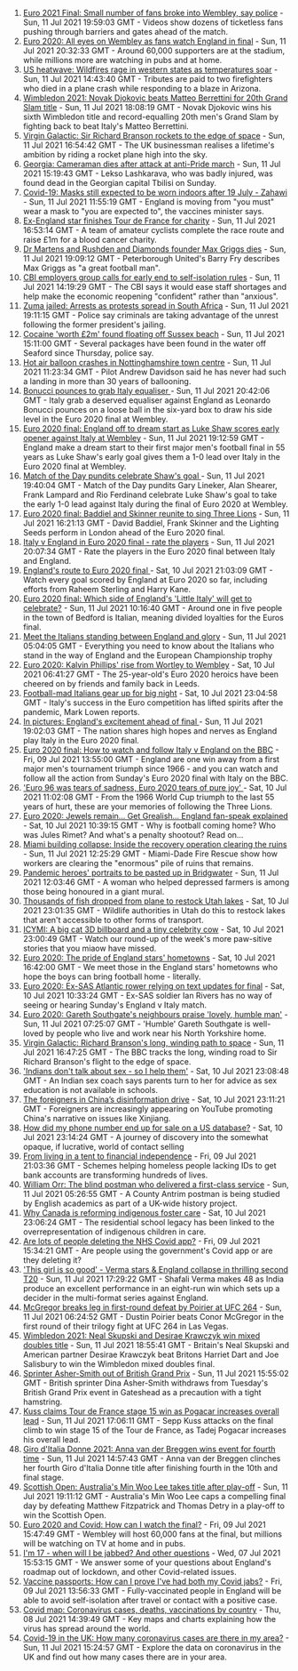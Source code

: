 1. [Euro 2021 Final: Small number of fans broke into Wembley, say police](https://www.bbc.co.uk/news/uk-57799271) - Sun, 11 Jul 2021 19:59:03 GMT - Videos show dozens of ticketless fans pushing through barriers and gates ahead of the match.
2. [Euro 2020: All eyes on Wembley as fans watch England in final](https://www.bbc.co.uk/news/uk-57796459) - Sun, 11 Jul 2021 20:32:33 GMT - Around 60,000 supporters are at the stadium, while millions more are watching in pubs and at home.
3. [US heatwave: Wildfires rage in western states as temperatures soar](https://www.bbc.co.uk/news/world-us-canada-57794263) - Sun, 11 Jul 2021 14:43:40 GMT - Tributes are paid to two firefighters who died in a plane crash while responding to a blaze in Arizona.
4. [Wimbledon 2021: Novak Djokovic beats Matteo Berrettini for 20th Grand Slam title](https://www.bbc.co.uk/sport/tennis/57792226) - Sun, 11 Jul 2021 18:08:19 GMT - Novak Djokovic wins his sixth Wimbledon title and record-equalling 20th men's Grand Slam by fighting back to beat Italy's Matteo Berrettini.
5. [Virgin Galactic: Sir Richard Branson rockets to the edge of space](https://www.bbc.co.uk/news/science-environment-57797297) - Sun, 11 Jul 2021 16:54:42 GMT - The UK businessman realises a lifetime's ambition by riding a rocket plane high into the sky.
6. [Georgia: Cameraman dies after attack at anti-Pride march](https://www.bbc.co.uk/news/world-europe-57797467) - Sun, 11 Jul 2021 15:19:43 GMT - Lekso Lashkarava, who was badly injured, was found dead in the Georgian capital Tbilisi on Sunday.
7. [Covid-19: Masks still expected to be worn indoors after 19 July - Zahawi](https://www.bbc.co.uk/news/uk-57795409) - Sun, 11 Jul 2021 11:55:19 GMT - England is moving from "you must" wear a mask to "you are expected to", the vaccines minister says.
8. [Ex-England star finishes Tour de France for charity](https://www.bbc.co.uk/news/uk-england-57798457) - Sun, 11 Jul 2021 16:53:14 GMT - A team of amateur cyclists complete the race route and raise £1m for a blood cancer charity.
9. [Dr Martens and Rushden and Diamonds founder Max Griggs dies](https://www.bbc.co.uk/news/uk-england-northamptonshire-57796712) - Sun, 11 Jul 2021 19:09:12 GMT - Peterborough United's Barry Fry describes Max Griggs as "a great football man".
10. [CBI employers group calls for early end to self-isolation rules](https://www.bbc.co.uk/news/business-57795100) - Sun, 11 Jul 2021 14:19:29 GMT - The CBI says it would ease staff shortages and help make the economic reopening "confident" rather than "anxious".
11. [Zuma jailed: Arrests as protests spread in South Africa](https://www.bbc.co.uk/news/world-africa-57797007) - Sun, 11 Jul 2021 19:11:15 GMT - Police say criminals are taking advantage of the unrest following the former president's jailing.
12. [Cocaine 'worth £2m' found floating off Sussex beach](https://www.bbc.co.uk/news/uk-england-sussex-57795212) - Sun, 11 Jul 2021 15:11:00 GMT - Several packages have been found in the water off Seaford since Thursday, police say.
13. [Hot air balloon crashes in Nottinghamshire town centre](https://www.bbc.co.uk/news/uk-england-nottinghamshire-57795523) - Sun, 11 Jul 2021 11:23:34 GMT - Pilot Andrew Davidson said he has never had such a landing in more than 30 years of ballooning.
14. [Bonucci pounces to grab Italy equaliser ](https://www.bbc.co.uk/sport/av/football/57799636) - Sun, 11 Jul 2021 20:42:06 GMT - Italy grab a deserved equaliser against England as Leonardo Bonucci pounces on a loose ball in the six-yard box to draw his side level in the Euro 2020 final at Wembley.
15. [Euro 2020 final: England off to dream start as Luke Shaw scores early opener against Italy at Wembley](https://www.bbc.co.uk/sport/av/football/57799631) - Sun, 11 Jul 2021 19:12:59 GMT - England make a dream start to their first major men's football final in 55 years as Luke Shaw's early goal gives them a 1-0 lead over Italy in the Euro 2020 final at Wembley.
16. [Match of the Day pundits celebrate Shaw's goal ](https://www.bbc.co.uk/sport/av/football/57799216) - Sun, 11 Jul 2021 19:40:04 GMT - Match of the Day pundits Gary Lineker, Alan Shearer, Frank Lampard and Rio Ferdinand celebrate Luke Shaw's goal to take the early 1-0 lead against Italy during the final of Euro 2020 at Wembley.
17. [Euro 2020 final: Baddiel and Skinner reunite to sing Three Lions](https://www.bbc.co.uk/news/uk-england-57798768) - Sun, 11 Jul 2021 16:21:13 GMT - David Baddiel, Frank Skinner and the Lighting Seeds perform in London ahead of the Euro 2020 final.
18. [Italy v England in Euro 2020 final - rate the players](https://www.bbc.co.uk/sport/football/51199329) - Sun, 11 Jul 2021 20:07:34 GMT - Rate the players in the Euro 2020 final between Italy and England.
19. [England's route to Euro 2020 final  ](https://www.bbc.co.uk/sport/av/football/57744832) - Sat, 10 Jul 2021 21:03:09 GMT - Watch every goal scored by England at Euro 2020 so far, including efforts from Raheem Sterling and Harry Kane.
20. [Euro 2020 final: Which side of England's 'Little Italy' will get to celebrate?](https://www.bbc.co.uk/news/world-europe-57795661) - Sun, 11 Jul 2021 10:16:40 GMT - Around one in five people in the town of Bedford is Italian, meaning divided loyalties for the Euros final.
21. [Meet the Italians standing between England and glory](https://www.bbc.co.uk/sport/football/57768655) - Sun, 11 Jul 2021 05:04:05 GMT - Everything you need to know about the Italians who stand in the way of England and the European Championship trophy
22. [Euro 2020: Kalvin Phillips' rise from Wortley to Wembley](https://www.bbc.co.uk/news/uk-england-leeds-57761592) - Sat, 10 Jul 2021 06:41:27 GMT - The 25-year-old's Euro 2020 heroics have been cheered on by friends and family back in Leeds.
23. [Football-mad Italians gear up for big night](https://www.bbc.co.uk/news/world-europe-57783267) - Sat, 10 Jul 2021 23:04:58 GMT - Italy's success in the Euro competition has lifted spirits after the pandemic, Mark Lowen reports.
24. [In pictures: England's excitement ahead of final ](https://www.bbc.co.uk/news/in-pictures-57796519) - Sun, 11 Jul 2021 19:02:03 GMT - The nation shares high hopes and nerves as England play Italy in the Euro 2020 final.
25. [Euro 2020 final: How to watch and follow Italy v England on the BBC](https://www.bbc.co.uk/sport/football/57777726) - Fri, 09 Jul 2021 13:55:00 GMT - England are one win away from a first major men's tournament triumph since 1966 - and you can watch and follow all the action from Sunday's Euro 2020 final with Italy on the BBC.
26. ['Euro 96 was tears of sadness, Euro 2020 tears of pure joy' ](https://www.bbc.co.uk/sport/football/57780763) - Sat, 10 Jul 2021 11:02:08 GMT - From the 1966 World Cup triumph to the last 55 years of hurt, these are your memories of following the Three Lions.
27. [Euro 2020: Jewels remain... Get Grealish... England fan-speak explained](https://www.bbc.co.uk/news/uk-57761278) - Sat, 10 Jul 2021 10:39:15 GMT - Why is football coming home? Who was Jules Rimet? And what's a penalty shootout? Read on...
28. [Miami building collapse: Inside the recovery operation clearing the ruins](https://www.bbc.co.uk/news/world-us-canada-57795441) - Sun, 11 Jul 2021 12:25:29 GMT - Miami-Dade Fire Rescue show how workers are clearing the "enormous" pile of ruins that remains.
29. [Pandemic heroes' portraits to be pasted up in Bridgwater](https://www.bbc.co.uk/news/uk-england-somerset-57788657) - Sun, 11 Jul 2021 12:03:46 GMT - A woman who helped depressed farmers is among those being honoured in a giant mural.
30. [Thousands of fish dropped from plane to restock Utah lakes](https://www.bbc.co.uk/news/world-us-canada-57793082) - Sat, 10 Jul 2021 23:01:35 GMT - Wildlife authorities in Utah do this to restock lakes that aren't accessible to other forms of transport.
31. [ICYMI: A big cat 3D billboard and a tiny celebrity cow](https://www.bbc.co.uk/news/world-57771740) - Sat, 10 Jul 2021 23:00:49 GMT - Watch our round-up of the week's more paw-sitive stories that you miaow have missed.
32. [Euro 2020: The pride of England stars' hometowns](https://www.bbc.co.uk/news/uk-england-57791089) - Sat, 10 Jul 2021 16:42:00 GMT - We meet those in the England stars' hometowns who hope the boys can bring football home - literally.
33. [Euro 2020: Ex-SAS Atlantic rower relying on text updates for final](https://www.bbc.co.uk/news/uk-england-hereford-worcester-57788407) - Sat, 10 Jul 2021 10:33:24 GMT - Ex-SAS soldier Ian Rivers has no way of seeing or hearing Sunday's England v Italy match.
34. [Euro 2020: Gareth Southgate's neighbours praise 'lovely, humble man'](https://www.bbc.co.uk/news/uk-england-york-north-yorkshire-57779125) - Sun, 11 Jul 2021 07:25:07 GMT - 'Humble' Gareth Southgate is well-loved by people who live and work near his North Yorkshire home.
35. [Virgin Galactic: Richard Branson's long, winding path to space](https://www.bbc.co.uk/news/science-environment-57798167) - Sun, 11 Jul 2021 16:47:25 GMT - The BBC tracks the long, winding road to Sir Richard Branson's flight to the edge of space.
36. ['Indians don't talk about sex - so I help them'](https://www.bbc.co.uk/news/stories-56838660) - Sat, 10 Jul 2021 23:08:48 GMT - An Indian sex coach says parents turn to her for advice as sex education is not available in schools.
37. [The foreigners in China’s disinformation drive](https://www.bbc.co.uk/news/world-asia-china-57780023) - Sat, 10 Jul 2021 23:11:21 GMT - Foreigners are increasingly appearing on YouTube promoting China's narrative on issues like Xinjiang.
38. [How did my phone number end up for sale on a US database?](https://www.bbc.co.uk/news/technology-57443597) - Sat, 10 Jul 2021 23:14:24 GMT - A journey of discovery into the somewhat opaque, if lucrative, world of contact selling
39. [From living in a tent to financial independence](https://www.bbc.co.uk/news/business-57666610) - Fri, 09 Jul 2021 21:03:36 GMT - Schemes helping homeless people lacking IDs to get bank accounts are transforming hundreds of lives.
40. [William Orr: The blind postman who delivered a first-class service](https://www.bbc.co.uk/news/uk-northern-ireland-57762587) - Sun, 11 Jul 2021 05:26:55 GMT - A County Antrim postman is being studied by English academics as part of a UK-wide history project.
41. [Why Canada is reforming indigenous foster care](https://www.bbc.co.uk/news/world-us-canada-57646170) - Sat, 10 Jul 2021 23:06:24 GMT - The residential school legacy has been linked to the overrepresentation of indigenous children in care.
42. [Are lots of people deleting the NHS Covid app?](https://www.bbc.co.uk/news/57779371) - Fri, 09 Jul 2021 15:34:21 GMT - Are people using the government's Covid app or are they deleting it?
43. ['This girl is so good' - Verma stars & England collapse in thrilling second T20](https://www.bbc.co.uk/sport/cricket/57798277) - Sun, 11 Jul 2021 17:29:22 GMT - Shafali Verma makes 48 as India produce an excellent performance in an eight-run win which sets up a decider in the multi-format series against England.
44. [McGregor breaks leg in first-round defeat by Poirier at UFC 264](https://www.bbc.co.uk/sport/mixed-martial-arts/57793781) - Sun, 11 Jul 2021 06:24:52 GMT - Dustin Poirier beats Conor McGregor in the first round of their trilogy fight at UFC 264 in Las Vegas.
45. [Wimbledon 2021: Neal Skupski and Desirae Krawczyk win mixed doubles title](https://www.bbc.co.uk/sport/tennis/57799241) - Sun, 11 Jul 2021 18:55:41 GMT - Britain's Neal Skupski and American partner Desirae Krawczyk beat Britons Harriet Dart and Joe Salisbury to win the Wimbledon mixed doubles final.
46. [Sprinter Asher-Smith out of British Grand Prix](https://www.bbc.co.uk/sport/athletics/57797917) - Sun, 11 Jul 2021 15:55:02 GMT - British sprinter Dina Asher-Smith withdraws from Tuesday's British Grand Prix event in Gateshead as a precaution with a tight hamstring.
47. [Kuss claims Tour de France stage 15 win as Pogacar increases overall lead](https://www.bbc.co.uk/sport/cycling/57797623) - Sun, 11 Jul 2021 17:06:11 GMT - Sepp Kuss attacks on the final climb to win stage 15 of the Tour de France, as Tadej Pogacar increases his overall lead.
48. [Giro d'Italia Donne 2021: Anna van der Breggen wins event for fourth time](https://www.bbc.co.uk/sport/cycling/57797619) - Sun, 11 Jul 2021 14:57:43 GMT - Anna van der Breggen clinches her fourth Giro d'Italia Donne title after finishing fourth in the 10th and final stage.
49. [Scottish Open: Australia's Min Woo Lee takes title after play-off](https://www.bbc.co.uk/sport/golf/57797667) - Sun, 11 Jul 2021 19:11:12 GMT - Australia's Min Woo Lee caps a compelling final day by defeating Matthew Fitzpatrick and Thomas Detry in a play-off to win the Scottish Open.
50. [Euro 2020 and Covid: How can I watch the final?](https://www.bbc.co.uk/news/uk-57386719) - Fri, 09 Jul 2021 15:47:49 GMT - Wembley will host 60,000 fans at the final, but millions will be watching on TV at home and in pubs.
51. [I'm 17 - when will I be jabbed? And other questions](https://www.bbc.co.uk/news/world-asia-china-51176409) - Wed, 07 Jul 2021 15:53:15 GMT - We answer some of your questions about England's roadmap out of lockdown, and other Covid-related issues.
52. [Vaccine passports: How can I prove I've had both my Covid jabs?](https://www.bbc.co.uk/news/explainers-55718553) - Fri, 09 Jul 2021 13:56:33 GMT - Fully-vaccinated people in England will be able to avoid self-isolation after travel or contact with a positive case.
53. [Covid map: Coronavirus cases, deaths, vaccinations by country](https://www.bbc.co.uk/news/world-51235105) - Thu, 08 Jul 2021 14:39:49 GMT - Key maps and charts explaining how the virus has spread around the world.
54. [Covid-19 in the UK: How many coronavirus cases are there in my area?](https://www.bbc.co.uk/news/uk-51768274) - Sun, 11 Jul 2021 15:24:57 GMT - Explore the data on coronavirus in the UK and find out how many cases there are in your area.
